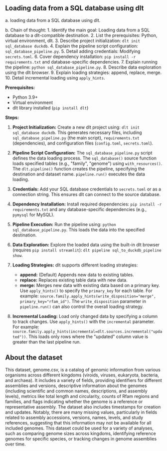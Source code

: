 ## Loading data from a SQL database using dlt

   a. loading data from a SQL database using dlt.
   
   b. Chain of thought:
      1. Identify the main goal: Loading data from a SQL database to a dlt-compatible destination.
      2. List the prerequisites: Python, virtual environment, dlt.
      3. Describe project initialization: `dlt init sql_database duckdb`.
      4. Explain the pipeline script configuration: `sql_database_pipeline.py`.
      5. Detail adding credentials: Modifying `secrets.toml`.
      6. Cover dependency installation: `pip install -r requirements.txt` and database-specific dependencies.
      7. Explain running the pipeline: `python sql_database_pipeline.py`.
      8. Describe data exploration using the dlt browser.
      9. Explain loading strategies: append, replace, merge.
      10. Detail incremental loading using `apply_hints`.

**Prerequisites:**

* Python 3.9+
* Virtual environment
* dlt library installed (`pip install dlt`)

**Steps:**

1. **Project Initialization:** Create a new dlt project using: `dlt init sql_database duckdb`. This generates necessary files, including `sql_database_pipeline.py` (the main script), `requirements.txt` (dependencies), and configuration files (`config.toml`, `secrets.toml`).

2. **Pipeline Script Configuration:** The `sql_database_pipeline.py` script defines the data loading process.  The `sql_database()` source function loads specified tables (e.g., "family", "genome") using `with_resources()`. The `dlt.pipeline()` function creates the pipeline, specifying the destination and dataset name.  `pipeline.run()` executes the data loading.

3. **Credentials:** Add your SQL database credentials to `secrets.toml` or as a connection string.  This ensures dlt can connect to the source database.

4. **Dependency Installation:** Install required dependencies: `pip install -r requirements.txt` and any database-specific dependencies (e.g., `pymysql` for MySQL).

5. **Pipeline Execution:** Run the pipeline using: `python sql_database_pipeline.py`. This loads the data into the specified destination.

6. **Data Exploration:** Explore the loaded data using the built-in dlt browser (requires `pip install streamlit`): `dlt pipeline sql_to_duckdb_pipeline show`.

7. **Loading Strategies:** dlt supports different loading strategies:
    * **append:** (Default) Appends new data to existing tables.
    * **replace:** Replaces existing table data with new data.
    * **merge:** Merges new data with existing data based on a primary key.  Use `apply_hints()` to specify the `primary_key` for each table.  For example: `source.family.apply_hints(write_disposition="merge", primary_key="rfam_id")`.  The `write_disposition` parameter in `pipeline.run()` can also control the overall loading strategy.

8. **Incremental Loading:** Load only changed data by specifying a column to track changes. Use `apply_hints()` with the `incremental` parameter. For example: `source.family.apply_hints(incremental=dlt.sources.incremental("updated"))`. This loads only rows where the "updated" column value is greater than the last pipeline run.

## About the dataset

This dataset, genome.csv, is a catalog of genomic information from various organisms across different kingdoms (viroids, viruses, eukaryota, bacteria, and archaea). It includes a variety of fields, providing identifiers for different assemblies and versions, descriptive information about the genomes (including scientific and common names, descriptions, and assembly levels), metrics like total length and circularity, counts of Rfam regions and families, and flags indicating whether the genome is a reference or representative assembly. The dataset also includes timestamps for creation and updates. Notably, there are many missing values, particularly in fields related to assembly accessions, versions, names, levels, and study references, suggesting that this information may not be available for all included genomes. This dataset could be used for a variety of analyses, such as comparing genome sizes across kingdoms, identifying reference genomes for specific species, or tracking changes in genome assemblies over time.
